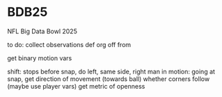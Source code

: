 # BDB25
NFL Big Data Bowl 2025

to do:
collect observations
  def org
  off from
  
get binary motion vars

shift: stops before snap, do left, same side, right
man in motion: going at snap, get direction of movement (towards ball)
whether corners follow (maybe use player vars)
get metric of openness

